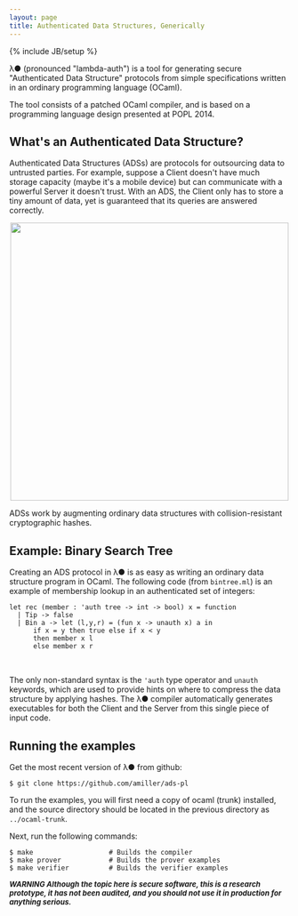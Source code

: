 ```yaml
---
layout: page
title: Authenticated Data Structures, Generically
---
```


{% include JB/setup %}

λ● (pronounced "lambda-auth") is a tool for generating secure "Authenticated Data Structure" protocols from simple specifications written in an ordinary programming language (OCaml).

The tool consists of a patched OCaml compiler, and is based on a programming language design presented at POPL 2014.

## What's an Authenticated Data Structure?

Authenticated Data Structures (ADSs) are protocols for outsourcing data to untrusted parties. For example, suppose a Client doesn't have much storage capacity (maybe it's a mobile device) but can communicate with a powerful Server it doesn't trust. With an ADS, the Client only has to store a tiny amount of data, yet is guaranteed that its queries are answered correctly.

<div>
<img style="width:500px;display:block;margin-left:auto;margin-right:auto" src="{{ BASE_PATH }}/assets/graphic.png" />
</div>

ADSs work by augmenting ordinary data structures with collision-resistant cryptographic hashes. 

## Example: Binary Search Tree

Creating an ADS protocol in λ● is as easy as writing an ordinary data structure program in OCaml. The following code (from `bintree.ml`) is an example of membership lookup in an authenticated set of integers:

<?prettify lang=ml?>
    let rec (member : 'auth tree -> int -> bool) x = function
      | Tip -> false
      | Bin a -> let (l,y,r) = (fun x -> unauth x) a in
          if x = y then true else if x < y
          then member x l
          else member x r
<br>

The only non-standard syntax is the `'auth` type operator and `unauth` keywords, which are used to provide hints on where to compress the data structure by applying hashes. The λ● compiler automatically generates executables for both the Client and the Server from this single piece of input code.

## Running the examples

Get the most recent version of λ● from github:

    $ git clone https://github.com/amiller/ads-pl

To run the examples, you will first need a copy of ocaml (trunk) installed, and the source directory should be located in the previous directory as `../ocaml-trunk`.

Next, run the following commands:

    $ make                   # Builds the compiler
    $ make prover            # Builds the prover examples
    $ make verifier          # Builds the verifier examples

<font size="-1"><em><b>WARNING Although the topic here is secure software, this is a research prototype, it has not been audited, and you should not use it in production for anything serious.</b></em></font>


